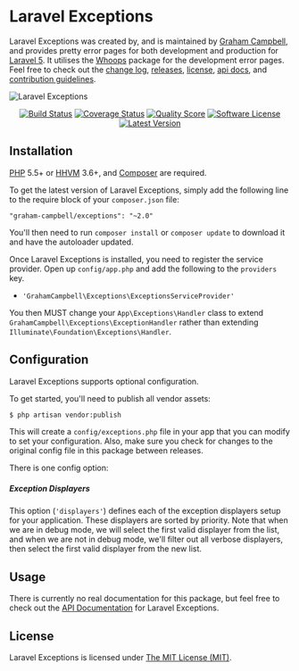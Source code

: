 Laravel Exceptions
==================

Laravel Exceptions was created by, and is maintained by [Graham Campbell](https://github.com/GrahamCampbell), and provides pretty error pages for both development and production for [Laravel 5](http://laravel.com). It utilises the [Whoops](https://github.com/filp/whoops) package for the development error pages. Feel free to check out the [change log](CHANGELOG.md), [releases](https://github.com/GrahamCampbell/Laravel-Exceptions/releases), [license](LICENSE), [api docs](http://docs.grahamjcampbell.co.uk), and [contribution guidelines](CONTRIBUTING.md).

![Laravel Exceptions](https://cloud.githubusercontent.com/assets/2829600/5115020/8da9e70a-7035-11e4-9d28-080b4ba55ed9.PNG)

<p align="center">
<a href="https://travis-ci.org/GrahamCampbell/Laravel-Exceptions"><img src="https://img.shields.io/travis/GrahamCampbell/Laravel-Exceptions/master.svg?style=flat-square" alt="Build Status"></img></a>
<a href="https://scrutinizer-ci.com/g/GrahamCampbell/Laravel-Exceptions/code-structure"><img src="https://img.shields.io/scrutinizer/coverage/g/GrahamCampbell/Laravel-Exceptions.svg?style=flat-square" alt="Coverage Status"></img></a>
<a href="https://scrutinizer-ci.com/g/GrahamCampbell/Laravel-Exceptions"><img src="https://img.shields.io/scrutinizer/g/GrahamCampbell/Laravel-Exceptions.svg?style=flat-square" alt="Quality Score"></img></a>
<a href="LICENSE"><img src="https://img.shields.io/badge/license-MIT-brightgreen.svg?style=flat-square" alt="Software License"></img></a>
<a href="https://github.com/GrahamCampbell/Laravel-Exceptions/releases"><img src="https://img.shields.io/github/release/GrahamCampbell/Laravel-Exceptions.svg?style=flat-square" alt="Latest Version"></img></a>
</p>


## Installation

[PHP](https://php.net) 5.5+ or [HHVM](http://hhvm.com) 3.6+, and [Composer](https://getcomposer.org) are required.

To get the latest version of Laravel Exceptions, simply add the following line to the require block of your `composer.json` file:

```
"graham-campbell/exceptions": "~2.0"
```

You'll then need to run `composer install` or `composer update` to download it and have the autoloader updated.

Once Laravel Exceptions is installed, you need to register the service provider. Open up `config/app.php` and add the following to the `providers` key.

* `'GrahamCampbell\Exceptions\ExceptionsServiceProvider'`

You then MUST change your `App\Exceptions\Handler` class to extend `GrahamCampbell\Exceptions\ExceptionHandler` rather than extending `Illuminate\Foundation\Exceptions\Handler`.


## Configuration

Laravel Exceptions supports optional configuration.

To get started, you'll need to publish all vendor assets:

```bash
$ php artisan vendor:publish
```

This will create a `config/exceptions.php` file in your app that you can modify to set your configuration. Also, make sure you check for changes to the original config file in this package between releases.

There is one config option:

##### Exception Displayers

This option (`'displayers'`) defines each of the exception displayers setup for your application. These displayers are sorted by priority. Note that when we are in debug mode, we will select the first valid displayer from the list, and when we are not in debug mode, we'll filter out all verbose displayers, then select the first valid displayer from the new list.


## Usage

There is currently no real documentation for this package, but feel free to check out the [API Documentation](http://docs.grahamjcampbell.co.uk) for Laravel Exceptions.


## License

Laravel Exceptions is licensed under [The MIT License (MIT)](LICENSE).
